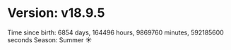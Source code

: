 # Version: v18.9.5
Time since birth: 6854 days, 164496 hours, 9869760 minutes, 592185600 seconds
Season: Summer ☀️

